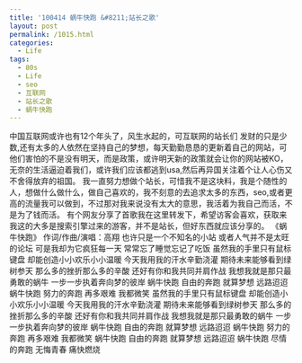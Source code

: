 ```yaml
---
title: '100414 蜗牛快跑 &#8211;站长之歌'
layout: post
permalink: /1015.html
categories:
  - Life
tags:
  - 80s
  - Life
  - seo
  - 互联网
  - 站长之歌
  - 蜗牛快跑
---
```

 中国互联网或许也有12个年头了，风生水起的，可互联网的站长们 发财的只是少数,还有太多的人依然在坚持自己的梦想，每天勤勤恳恳的更新着自己的网站，可他们害怕的不是没有明天，而是政策，或许明天新的政策就会让你的网站被KO，无奈的生活逼迫着我们，或许我们应该都逃到usa,然后再异国关注着个让人心伤又不舍得放弃的祖国。 我一直努力想做个站长，可惜我不是这块料，我是个随性的人，想做什么做什么，做自己喜欢的，我不刻意的去追求太多的东西，seo,或者更高的流量我可以做到，不过那对我来说没有太大的意思，我活着为我自己而活，不是为了钱而活。 有个网友分享了首歌我在这里转发下，希望访客会喜欢，获取来我这的大多是搜索引擎过来的游客，并不是站长，但好东西就应该分享的。 《蜗牛快跑》 作词/作曲/演唱：高翔 也许只是一个不知名的小站 或者人气并不是太旺的论坛 可是我却为它疯狂每一天 常常忘了睡觉忘记了吃饭 虽然我的手里只有鼠标键盘 却能创造小小欢乐小小温暖 今天我用我的汗水辛勤浇灌 期待未来能够看到绿树参天 那么多的挫折那么多的辛酸 还好有你和我共同并肩作战 我想我就是那只最勇敢的蜗牛 一步一步执着奔向梦的彼岸 蜗牛快跑 自由的奔跑 就算梦想 远路迢迢 蜗牛快跑 努力的奔跑 再多艰难 我都微笑 虽然我的手里只有鼠标键盘 却能创造小小欢乐小小温暖 今天我用我的汗水辛勤浇灌 期待未来能够看到绿树参天 那么多的挫折那么多的辛酸 还好有你和我共同并肩作战 我想我就是那只最勇敢的蜗牛 一步一步执着奔向梦的彼岸 蜗牛快跑 自由的奔跑 就算梦想 远路迢迢 蜗牛快跑 努力的奔跑 再多艰难 我都微笑 蜗牛快跑 自由的奔跑 就算梦想 远路迢迢 蜗牛快跑 尽情的奔跑 无悔青春 痛快燃烧